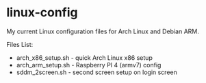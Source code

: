 # linux-config
My current Linux configuration files for Arch Linux and Debian ARM.

Files List:
- arch_x86_setup.sh - quick Arch Linux x86 setup
- arch_arm_setup.sh - Raspberry PI 4 (armv7) config
- sddm_2screen.sh - second screen setup on login screen
